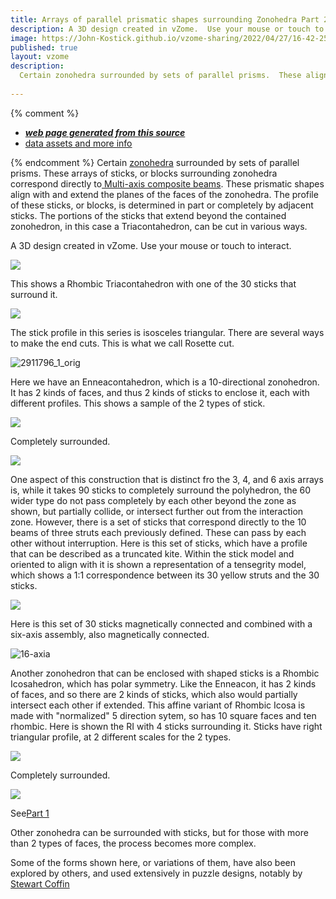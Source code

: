 ```yaml
---
title: Arrays of parallel prismatic shapes surrounding Zonohedra Part 2.
description: A 3D design created in vZome.  Use your mouse or touch to interact.
image: https://John-Kostick.github.io/vzome-sharing/2022/04/27/16-42-25-6--axis/6--axis.png
published: true
layout: vzome
description:
  Certain zonohedra surrounded by sets of parallel prisms.  These align with and extend the planes of the faces of the polyhedra.  
  
---
```


{% comment %}
 - [***web page generated from this source***](<https://John-Kostick.github.io/vzome-sharing/2022/04/27/6--axis-16-42-25.html>)
 - [data assets and more info](<https://github.com/John-Kostick/vzome-sharing/tree/main/2022/04/27/16-42-25-6--axis/>)
 
{% endcomment %} 
 Certain [zonohedra](https://www.georgehart.com/virtual-polyhedra/zonohedra-info.html) surrounded by sets of parallel prisms. These arrays of sticks, or blocks surrounding zonohedra correspond directly to[ Multi-axis composite beams](https://github.com/John-Kostick/vzome-sharing/blob/main/_posts/2022-04-24-Multi-axis-composite-beams-12-42-28.md).
These prismatic shapes align with and extend the planes of the faces of the zonohedra. The profile of these sticks, or blocks, is determined in part or completely by adjacent sticks.  The portions of the sticks that extend beyond the contained zonohedron, in this case a Triacontahedron, can be cut in various ways. 

A 3D design created in vZome.  Use your mouse or touch to interact.

<vzome-viewer style="width: 100%; height: 65vh;"
       src="https://John-Kostick.github.io/vzome-sharing/2022/04/27/16-42-25-6--axis/6--axis.vZome" >
  <img src="https://John-Kostick.github.io/vzome-sharing/2022/04/27/16-42-25-6--axis/6--axis.png" />
</vzome-viewer>

This shows a Rhombic Triacontahedron with one of the 30 sticks that surround it.

<vzome-viewer style="width: 100%; height: 65vh;"
      src="https://John-Kostick.github.io/vzome-sharing/2022/04/27/16-29-12-6--axis.-with-stickvZome/6--axis.-with-stickvZome.vZome" >
 <img src="https://John-Kostick.github.io/vzome-sharing/2022/04/27/16-29-12-6--axis.-with-stickvZome/6--axis.-with-stickvZome.png" />
</vzome-viewer>

The stick profile in this series is isosceles triangular.  There are several ways to make the end cuts.  This is what we call Rosette cut.

![2911796_1_orig](https://user-images.githubusercontent.com/78830166/165828808-b7e3d28f-835b-4ed4-862a-8813a1463422.jpeg)


Here we have an Enneacontahedron, which is a 10-directional zonohedron.  It has 2 kinds of faces, and thus 2 kinds of sticks to enclose it, each with different profiles.  This shows a sample of the 2 types of stick.  

<vzome-viewer style="width: 100%; height: 65vh;"
      src="https://John-Kostick.github.io/vzome-sharing/2022/04/27/17-16-54-Enneacon-+/Enneacon-+.vZome" >
 <img src="https://John-Kostick.github.io/vzome-sharing/2022/04/27/17-16-54-Enneacon-+/Enneacon-+.png" />
</vzome-viewer>

Completely surrounded.

<vzome-viewer style="width: 100%; height: 65vh;"
      src="https://John-Kostick.github.io/vzome-sharing/2022/04/27/17-15-57-10-axis-colored/10-axis-colored.vZome" >
 <img src="https://John-Kostick.github.io/vzome-sharing/2022/04/27/17-15-57-10-axis-colored/10-axis-colored.png" />
</vzome-viewer>

One aspect of this construction that is distinct fro the 3, 4, and 6 axis arrays is, while it takes 90 sticks to completely surround the polyhedron, the 60 wider type do not pass completely by each other beyond the zone as shown, but partially collide, or intersect further out from the interaction zone.  However, there is a set of sticks that correspond directly to the 10 beams of three struts each previously defined.  These can pass by each other without interruption.  Here is this set of sticks, which have a profile that can be described as a truncated kite.  Within the stick model and oriented to align with it is shown a representation of a tensegrity model, which shows a 1:1 correspondence between its 30 yellow struts and the 30 sticks.

<vzome-viewer style="width: 100%; height: 65vh;"
      src="https://John-Kostick.github.io/vzome-sharing/2022/04/27/17-18-09-10--axis-with-tensegrity/10--axis-with-tensegrity.vZome" >
 <img src="https://John-Kostick.github.io/vzome-sharing/2022/04/27/17-18-09-10--axis-with-tensegrity/10--axis-with-tensegrity.png" />
</vzome-viewer>

Here is this set of 30 sticks magnetically connected and combined with a six-axis assembly, also magnetically connected. 


![16-axia](https://user-images.githubusercontent.com/78830166/165838242-24f9b790-0e6b-429b-b98b-b5760eeed3be.jpeg)


Another zonohedron that can be enclosed with shaped sticks is a Rhombic Icosahedron, which has polar symmetry. Like the Enneacon, it has 2 kinds of faces, and so there are 2 kinds of sticks, which also would partially intersect each other if extended.  This  affine variant of Rhombic Icosa is made with "normalized" 5 direction sytem, so has 10 square faces and ten rhombic.  Here is shown the RI with 4 sticks surrounding it.  Sticks have right triangular profile, at 2 different scales for the 2 types.  

<vzome-viewer style="width: 100%; height: 65vh;"
      src="https://John-Kostick.github.io/vzome-sharing/2022/04/27/18-10-04-5-Direction-sticks-dissectedvZome/5-Direction-sticks-dissectedvZome.vZome" >
 <img src="https://John-Kostick.github.io/vzome-sharing/2022/04/27/18-10-04-5-Direction-sticks-dissectedvZome/5-Direction-sticks-dissectedvZome.png" />
</vzome-viewer>

Completely surrounded.

<vzome-viewer style="width: 100%; height: 65vh;"
      src="https://John-Kostick.github.io/vzome-sharing/2022/04/27/18-16-41-5-Directions--sticks-v2/5-Directions--sticks-v2.vZome" >
 <img src="https://John-Kostick.github.io/vzome-sharing/2022/04/27/18-16-41-5-Directions--sticks-v2/5-Directions--sticks-v2.png" />
</vzome-viewer>

See[Part 1](https://john-kostick.github.io/vzome-sharing/2022/04/27/Six-block-TO-07-49-35.html)

Other zonohedra can be surrounded with sticks, but for those with more than 2 types of faces, the process becomes more complex.

Some of the forms shown here, or variations of them, have also been explored by others, and used extensively in puzzle designs, notably by [Stewart Coffin](https://johnrausch.com/PuzzleWorld/des/sc000.htm)
